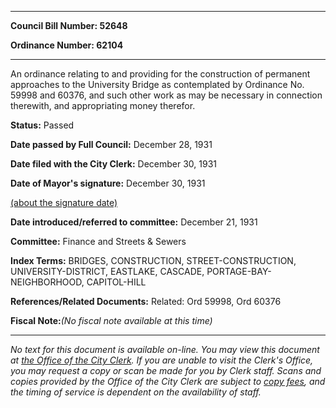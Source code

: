 

********

**Council Bill Number: 52648**
   
**Ordinance Number: 62104**
********

 An ordinance relating to and providing for the construction of permanent approaches to the University Bridge as contemplated by Ordinance No. 59998 and 60376, and such other work as may be necessary in connection therewith, and appropriating money therefor.

**Status:** Passed
   
**Date passed by Full Council:** December 28, 1931
   
**Date filed with the City Clerk:** December 30, 1931
   
**Date of Mayor's signature:** December 30, 1931
   
[(about the signature date)](/~public/approvaldate.htm)
   
   
   
**Date introduced/referred to committee:** December 21, 1931
   
**Committee:** Finance and Streets & Sewers
   
   
**Index Terms:** BRIDGES, CONSTRUCTION, STREET-CONSTRUCTION, UNIVERSITY-DISTRICT, EASTLAKE, CASCADE, PORTAGE-BAY-NEIGHBORHOOD, CAPITOL-HILL

**References/Related Documents:** Related: Ord 59998, Ord 60376

**Fiscal Note:**_(No fiscal note available at this time)_
********

_No text for this document is available on-line. You may view this document at [the Office of the City Clerk](http://www.seattle.gov/leg/clerk/contactUs.htm). If you are unable to visit the Clerk's Office, you may request a copy or scan be made for you by Clerk staff. Scans and copies provided by the Office of the City Clerk are subject to [copy fees](http://clerk.seattle.gov/~public/clerkfees.htm), and the timing of service is dependent on the availability of staff._


